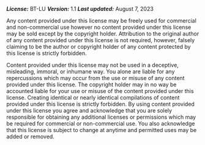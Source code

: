 ***License:*** BT-LU
***Version:*** 1.1
***Last updated:*** August 7, 2023

Any content provided under this license may be freely used for commercial and non-commercial use however no content provided under this license may be sold except by the copyright holder. Attribution to the original author of any content provided under this license is not required, however, falsely claiming to be the author or copyright holder of any content protected by this license is strictly forbidden.

Content provided under this license may not be used in a deceptive, misleading, immoral, or inhumane way. You alone are liable for any repercussions which may occur from the use or misuse of any content provided under this license. The copyright holder may in no way be accounted liable for your use or misuse of the content provided under this license.
Creating identical or nearly identical compilations of content provided under this license is strictly forbidden.
By using content provided under this license you agree and acknowledge that you are solely responsible for obtaining any additional licenses or permissions which may be required for commercial or non-commercial use.
You also acknowledge that this license is subject to change at anytime and permitted uses may be added or removed.